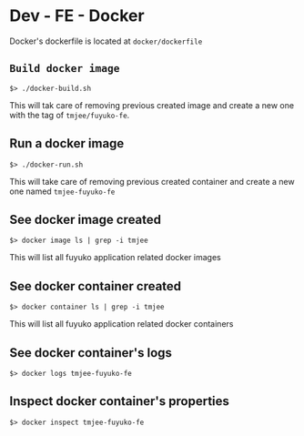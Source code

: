 # Dev - FE - Docker

Docker's dockerfile is located at `docker/dockerfile`

## `Build docker image`

```text
$> ./docker-build.sh
```

This will tak care of removing previous created image and create a new one with the tag of `tmjee/fuyuko-fe`.

## Run a docker image

```text
$> ./docker-run.sh
```

This will take care of removing previous created container and create a new one named `tmjee-fuyuko-fe`

## See docker image created

```text
$> docker image ls | grep -i tmjee
```

This will list all fuyuko application related docker images

## See docker container created

```text
$> docker container ls | grep -i tmjee
```

This will list all fuyuko application related docker containers

## See docker container's logs

```text
$> docker logs tmjee-fuyuko-fe
```

## Inspect docker container's properties

```text
$> docker inspect tmjee-fuyuko-fe
```

